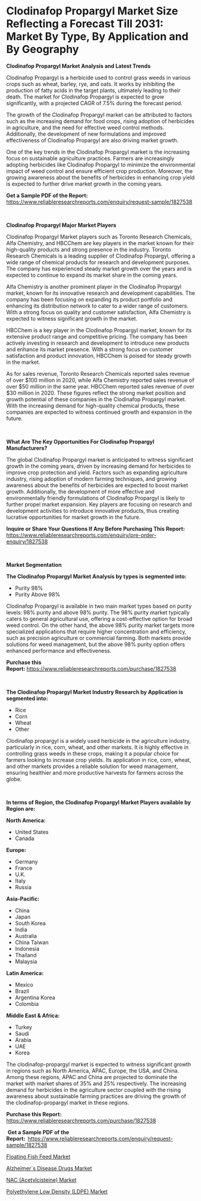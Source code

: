 <p><h1>Clodinafop Propargyl Market Size Reflecting a Forecast Till 2031: Market By Type, By Application and By Geography</h1></p><p><strong>Clodinafop Propargyl Market Analysis and Latest Trends</strong></p>
<p><p>Clodinafop Propargyl is a herbicide used to control grass weeds in various crops such as wheat, barley, rye, and oats. It works by inhibiting the production of fatty acids in the target plants, ultimately leading to their death. The market for Clodinafop Propargyl is expected to grow significantly, with a projected CAGR of 7.5% during the forecast period.</p><p>The growth of the Clodinafop Propargyl market can be attributed to factors such as the increasing demand for food crops, rising adoption of herbicides in agriculture, and the need for effective weed control methods. Additionally, the development of new formulations and improved effectiveness of Clodinafop Propargyl are also driving market growth.</p><p>One of the key trends in the Clodinafop Propargyl market is the increasing focus on sustainable agriculture practices. Farmers are increasingly adopting herbicides like Clodinafop Propargyl to minimize the environmental impact of weed control and ensure efficient crop production. Moreover, the growing awareness about the benefits of herbicides in enhancing crop yield is expected to further drive market growth in the coming years.</p></p>
<p><strong>Get a Sample PDF of the Report:&nbsp;</strong> <a href="https://www.reliableresearchreports.com/enquiry/request-sample/1827538">https://www.reliableresearchreports.com/enquiry/request-sample/1827538</a></p>
<p>&nbsp;</p>
<p><strong>Clodinafop Propargyl Major Market Players</strong></p>
<p><p>Clodinafop Propargyl Market players such as Toronto Research Chemicals, Alfa Chemistry, and HBCChem are key players in the market known for their high-quality products and strong presence in the industry. Toronto Research Chemicals is a leading supplier of Clodinafop Propargyl, offering a wide range of chemical products for research and development purposes. The company has experienced steady market growth over the years and is expected to continue to expand its market share in the coming years.</p><p>Alfa Chemistry is another prominent player in the Clodinafop Propargyl market, known for its innovative research and development capabilities. The company has been focusing on expanding its product portfolio and enhancing its distribution network to cater to a wider range of customers. With a strong focus on quality and customer satisfaction, Alfa Chemistry is expected to witness significant growth in the market.</p><p>HBCChem is a key player in the Clodinafop Propargyl market, known for its extensive product range and competitive pricing. The company has been actively investing in research and development to introduce new products and enhance its market presence. With a strong focus on customer satisfaction and product innovation, HBCChem is poised for steady growth in the market.</p><p>As for sales revenue, Toronto Research Chemicals reported sales revenue of over $100 million in 2020, while Alfa Chemistry reported sales revenue of over $50 million in the same year. HBCChem reported sales revenue of over $30 million in 2020. These figures reflect the strong market position and growth potential of these companies in the Clodinafop Propargyl market. With the increasing demand for high-quality chemical products, these companies are expected to witness continued growth and expansion in the future.</p></p>
<p>&nbsp;</p>
<p><strong>What Are The Key Opportunities For Clodinafop Propargyl Manufacturers?</strong></p>
<p><p>The global Clodinafop Propargyl market is anticipated to witness significant growth in the coming years, driven by increasing demand for herbicides to improve crop protection and yield. Factors such as expanding agriculture industry, rising adoption of modern farming techniques, and growing awareness about the benefits of herbicides are expected to boost market growth. Additionally, the development of more effective and environmentally friendly formulations of Clodinafop Propargyl is likely to further propel market expansion. Key players are focusing on research and development activities to introduce innovative products, thus creating lucrative opportunities for market growth in the future.</p></p>
<p><strong>Inquire or Share Your Questions If Any Before Purchasing This Report:</strong> <a href="https://www.reliableresearchreports.com/enquiry/pre-order-enquiry/1827538">https://www.reliableresearchreports.com/enquiry/pre-order-enquiry/1827538</a></p>
<p>&nbsp;</p>
<p><strong>Market Segmentation</strong></p>
<p><strong>The Clodinafop Propargyl Market Analysis by types is segmented into:</strong></p>
<p><ul><li>Purity 98%</li><li>Purity Above 98%</li></ul></p>
<p><p>Clodinafop Propargyl is available in two main market types based on purity levels: 98% purity and above 98% purity. The 98% purity market typically caters to general agricultural use, offering a cost-effective option for broad weed control. On the other hand, the above 98% purity market targets more specialized applications that require higher concentration and efficiency, such as precision agriculture or commercial farming. Both markets provide solutions for weed management, but the above 98% purity option offers enhanced performance and effectiveness.</p></p>
<p><strong>Purchase this Report:&nbsp;</strong><a href="https://www.reliableresearchreports.com/purchase/1827538">https://www.reliableresearchreports.com/purchase/1827538</a></p>
<p>&nbsp;</p>
<p><strong>The Clodinafop Propargyl Market Industry Research by Application is segmented into:</strong></p>
<p><ul><li>Rice</li><li>Corn</li><li>Wheat</li><li>Other</li></ul></p>
<p><p>Clodinafop propargyl is a widely used herbicide in the agriculture industry, particularly in rice, corn, wheat, and other markets. It is highly effective in controlling grass weeds in these crops, making it a popular choice for farmers looking to increase crop yields. Its application in rice, corn, wheat, and other markets provides a reliable solution for weed management, ensuring healthier and more productive harvests for farmers across the globe.</p></p>
<p>&nbsp;</p>
<p><strong>In terms of Region, the Clodinafop Propargyl Market Players available by Region are:</strong></p>
<p>
    <p> <strong> North America: </strong>
        <ul>
            <li>United States</li>
            <li>Canada</li>
        </ul>
        </p> 
    <p> <strong> Europe: </strong>
        <ul>
            <li>Germany</li>
            <li>France</li>
            <li>U.K.</li>
            <li>Italy</li>
            <li>Russia</li>
        </ul>
        </p> 
    <p> <strong> Asia-Pacific: </strong>
        <ul>
            <li>China</li>
            <li>Japan</li>
            <li>South Korea</li>
            <li>India</li>
            <li>Australia</li>
            <li>China Taiwan</li>
            <li>Indonesia</li>
            <li>Thailand</li>
            <li>Malaysia</li>
        </ul>
        </p> 
    <p> <strong> Latin America: </strong>
        <ul>
            <li>Mexico</li>
            <li>Brazil</li>
            <li>Argentina Korea</li>
            <li>Colombia</li>
        </ul>
        </p> 
    <p> <strong> Middle East & Africa: </strong>
        <ul>
            <li>Turkey</li>
            <li>Saudi</li>
            <li>Arabia</li>
            <li>UAE</li>
            <li>Korea</li>
        </ul>
    </p>
    </p>
<p><p>The clodinafop-propargyl market is expected to witness significant growth in regions such as North America, APAC, Europe, the USA, and China. Among these regions, APAC and China are projected to dominate the market with market shares of 35% and 25% respectively. The increasing demand for herbicides in the agriculture sector coupled with the rising awareness about sustainable farming practices are driving the growth of the clodinafop-propargyl market in these regions.</p></p>
<p><strong>Purchase this Report: </strong><a href="https://www.reliableresearchreports.com/purchase/1827538">https://www.reliableresearchreports.com/purchase/1827538</a></p>
<p>&nbsp;<strong>Get a Sample PDF of the Report:&nbsp;&nbsp;</strong><a href="https://www.reliableresearchreports.com/enquiry/request-sample/1827538">https://www.reliableresearchreports.com/enquiry/request-sample/1827538</a></p>
<p><strong></strong></p>
<p><p><a href="https://github.com/markusgodoy/Market-Research-Report-List-2/blob/main/floating-fish-feed-market.md">Floating Fish Feed Market</a></p><p><a href="https://unruly-ladybug-44b.notion.site/Alzheimer-s-Disease-Drugs-Market-Research-Report-Reveals-The-Latest-Trends-And-Opportunities-of-this-5402f624c8e94730bc65c815511136b3">Alzheimer`s Disease Drugs Market</a></p><p><a href="https://view.publitas.com/reportprime-1/nac-acetylcisteine-market-growth-market-trends-covid-19-impact-and-forecasts-for-period-from-2024-2031/">NAC (Acetylcisteine) Market</a></p><p><a href="https://view.publitas.com/reportprime-1/polyethylene-low-density-ldpe-market-offer-valuable-insights-into-market-size-market-share-market-trends-and-projections-spanning-from-2024-to-2031/">Polyethylene Low Density (LDPE) Market</a></p></p>